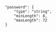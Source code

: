                 "password": {
                    "type": "string",
                    "minLength": 8,
                    "maxLength": 72
                }